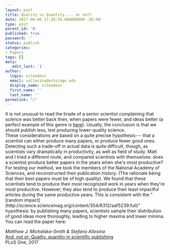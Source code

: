 ```yaml
---
layout: post
title: Quality vs Quantity.... or not?
date: 2017-06-06 17:20:59.000000000 -05:00
type: post
parent_id: '0'
published: true
password: ''
status: publish
categories:
- Papers
tags: []
meta:
  _edit_last: '1'
author:
  login: siteadmin
  email: sallesina@uchicago.edu
  display_name: siteadmin
  first_name: ''
  last_name: ''
permalink: "/"
---
```

<p>It is not unusual to read the tirade of a senior scientist complaining that science was better back then, when papers were fewer, and ideas better (a perfect example of this genre is <a href="http://www.nature.com/news/the-pressure-to-publish-pushes-down-quality-1.19887">here</a>). Usually, the conclusion is that we should publish less, lest producing lower-quality science.<br />
These considerations are based on a quite precise hypothesis---
that a scientist can either produce many papers, or produce fewer good ones. Detecting such a trade-off in actual data is quite difficult, though, as scientists vary dramatically in productivity, as well as field of study.  
Matt and I tried a different route, and compared scientists with themselves: does a scientist produce better papers in the years when she's most productive? For testing our method, we took the members of the National Academy of Sciences, and reconstructed their publication history. (The rationale being that their best papers must be of high quality).  
We found that these scientists tend to produce their most recognized work in years when they're most productive. However, they also tend to produce their least impactful articles during the same productive years. This is consistent with the "[random impact](http://science.sciencemag.org/content/354/6312/aaf5239.full)" hypothesis: by publishing many papers, scientists sample their distribution of good ideas more thoroughly, leading to higher maxima and lower minima.  
You can read the paper here:

_Matthew J. Michalska-Smith & Stefano Allesina_  
[And, not or: Quality, quantity in scientific publishing](http://journals.plos.org/plosone/article?id=10.1371/journal.pone.0178074)  
PLoS One, 2017

<script src="https://d1bxh8uas1mnw7.cloudfront.net/assets/embed.js" type="text/javascript"></script>


